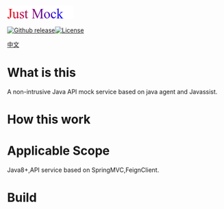 ![](./logo.png)

[![Github release](https://img.shields.io/badge/release-v1.0.0-brightgreen)](https://github.com/4defaa/just-mock/releases)[![License](https://img.shields.io/badge/license-Apache--2.0-orange)](http://www.apache.org/licenses/LICENSE-2.0)

[中文](./README_zh.md)

# What is this

A non-intrusive Java API mock service based on java agent and Javassist.

# How this work

# Applicable Scope

Java8+,API service based on SpringMVC,FeignClient.

# Build



